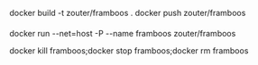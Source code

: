 docker build -t zouter/framboos .
docker push zouter/framboos




####

docker run --net=host -P --name framboos zouter/framboos

docker kill framboos;docker stop framboos;docker rm framboos
